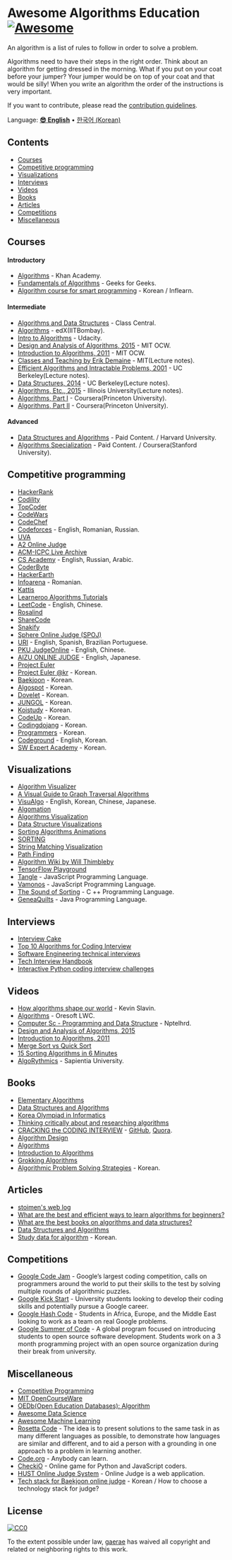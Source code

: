# Awesome Algorithms Education [![Awesome](https://awesome.re/badge.svg)](https://awesome.re)
An algorithm is a list of rules to follow in order to solve a problem.

Algorithms need to have their steps in the right order. Think about an algorithm for getting dressed in the morning. What if you put on your coat before your jumper? Your jumper would be on top of your coat and that would be silly! When you write an algorithm the order of the instructions is very important.

If you want to contribute, please read the [contribution guidelines](https://github.com/gaerae/awesome-algorithms/blob/master/contributing.md).

Language: **[😎 English](readme-en.md)** • [한국어 (Korean)](readme-ko.md)

## Contents
- [Courses](#courses)
- [Competitive programming](#competitive-programming)
- [Visualizations](#visualizations)
- [Interviews](#interviews)
- [Videos](#videos)
- [Books](#books)
- [Articles](#articles)
- [Competitions](#competitions)
- [Miscellaneous](#miscellaneous)

## Courses
#### Introductory
- [Algorithms](https://www.khanacademy.org/computing/computer-science/algorithms) - Khan Academy.
- [Fundamentals of Algorithms](http://www.geeksforgeeks.org/fundamentals-of-algorithms) - Geeks for Geeks.
- [Algorithm course for smart programming](https://www.inflearn.com/course/%EC%95%8C%EA%B3%A0%EB%A6%AC%EC%A6%98-%EA%B0%95%EC%A2%8C) - Korean / Inflearn.

#### Intermediate
- [Algorithms and Data Structures](https://www.class-central.com/subject/algorithms-and-data-structures) - Class Central.
- [Algorithms](https://www.edx.org/course/algorithms) - edX(IITBombay).
- [Intro to Algorithms](https://www.udacity.com/course/intro-to-algorithms--cs215) - Udacity.
- [Design and Analysis of Algorithms, 2015](https://ocw.mit.edu/courses/electrical-engineering-and-computer-science/6-046j-design-and-analysis-of-algorithms-spring-2015) - MIT OCW.
- [Introduction to Algorithms, 2011](https://ocw.mit.edu/courses/electrical-engineering-and-computer-science/6-006-introduction-to-algorithms-fall-2011) - MIT OCW.
- [Classes and Teaching by Erik Demaine](http://erikdemaine.org/classes) - MIT(Lecture notes).
- [Efficient Algorithms and Intractable Problems, 2001](https://people.eecs.berkeley.edu/~jrs/170/) - UC Berkeley(Lecture notes).
- [Data Structures, 2014](https://people.eecs.berkeley.edu/~jrs/61b/) - UC Berkeley(Lecture notes).
- [Algorithms, Etc., 2015](https://people.eecs.berkeley.edu/~jrs/61b/) - Illinois University(Lecture notes).
- [Algorithms, Part I](https://www.coursera.org/learn/algorithms-part1) - Coursera(Princeton University).
- [Algorithms, Part II](https://www.coursera.org/learn/algorithms-part2) - Coursera(Princeton University).

#### Advanced
- [Data Structures and Algorithms](http://online-learning.harvard.edu/course/data-structures-and-algorithms) - Paid Content. / Harvard University.
- [Algorithms Specialization](https://www.coursera.org/specializations/algorithms) - Paid Content. / Coursera(Stanford University).

## Competitive programming
- [HackerRank](https://www.hackerrank.com/domains/algorithms)
- [Codility](https://app.codility.com/programmers)
- [TopCoder](https://www.topcoder.com)
- [CodeWars](http://www.codewars.com)
- [CodeChef](https://www.codechef.com)
- [Codeforces](http://codeforces.com) - English, Romanian, Russian.
- [UVA](https://uva.onlinejudge.org)
- [A2 Online Judge](https://a2oj.com)
- [ACM-ICPC Live Archive](https://icpcarchive.ecs.baylor.edu)
- [CS Academy](https://csacademy.com) - English, Russian, Arabic.
- [CoderByte](https://coderbyte.com/course/learn-data-structures-and-algorithms)
- [HackerEarth](https://www.hackerearth.com)
- [Infoarena](http://www.infoarena.ro) - Romanian.
- [Kattis](https://open.kattis.com)
- [Learneroo Algorithms Tutorials](https://www.learneroo.com/subjects/8)
- [LeetCode](https://leetcode.com/problemset/algorithms) - English, Chinese.
- [Rosalind](http://rosalind.info/problems/locations)
- [ShareCode](https://sharecode.io)
- [Snakify](https://snakify.org)
- [Sphere Online Judge (SPOJ)](http://www.spoj.com)
- [URI](https://www.urionlinejudge.com.br) - English, Spanish, Brazilian Portuguese.
- [PKU JudgeOnline](http://poj.org) - English, Chinese.
- [AIZU ONLINE JUDGE](http://judge.u-aizu.ac.jp/onlinejudge) - English, Japanese.
- [Project Euler](https://projecteuler.net)
- [Project Euler @kr](http://euler.synap.co.kr) - Korean.
- [Baekjoon](https://www.acmicpc.net) - Korean.
- [Algospot](https://algospot.com) - Korean.
- [Dovelet](http://www.dovelet.com) - Korean.
- [JUNGOL](http://www.jungol.co.kr) - Korean.
- [Koistudy](http://koistudy.net) - Korean.
- [CodeUp](http://codeup.kr) - Korean.
- [Codingdojang](http://codingdojang.com) - Korean.
- [Programmers](https://programmers.co.kr/learn/challenges) - Korean.
- [Codeground](https://www.codeground.org) - English, Korean.
- [SW Expert Academy](https://www.swexpertacademy.com) - Korean.

## Visualizations
- [Algorithm Visualizer](http://algo-visualizer.jasonpark.me)
- [A Visual Guide to Graph Traversal Algorithms](https://workshape.github.io/visual-graph-algorithms/)
- [VisuAlgo](https://visualgo.net) - English, Korean, Chinese, Japanese.
- [Algomation](http://www.algomation.com)
- [Algorithms Visualization](http://bost.ocks.org/mike/algorithms/)
- [Data Structure Visualizations](https://www.cs.usfca.edu/~galles/visualization/Algorithms.html)
- [Sorting Algorithms Animations](https://www.toptal.com/developers/sorting-algorithms)
- [SORTING](http://sorting.at)
- [String Matching Visualization](http://whocouldthat.be/visualizing-string-matching)
- [Path Finding](https://qiao.github.io/PathFinding.js/visual/)
- [Algorithm Wiki by Will Thimbleby](http://will.thimbleby.net/algorithms)
- [TensorFlow Playground](http://playground.tensorflow.org)
- [Tangle](https://github.com/enjalot/algovis) - JavaScript Programming Language.
- [Vamonos](http://rosulek.github.io/vamonos) - JavaScript Programming Language.
- [The Sound of Sorting](http://panthema.net/2013/sound-of-sorting) - C ++ Programming Language.
- [GeneaQuilts](http://www.aviz.fr/geneaquilts) - Java Programming Language.

## Interviews
- [Interview Cake](https://www.interviewcake.com)
- [Top 10 Algorithms for Coding Interview](https://www.programcreek.com/2012/11/top-10-algorithms-for-coding-interview)
- [Software Engineering technical interviews](https://github.com/kdn251/interviews)
- [Tech Interview Handbook](https://github.com/yangshun/tech-interview-handbook)
- [Interactive Python coding interview challenges](https://github.com/donnemartin/interactive-coding-challenges)

## Videos
- [How algorithms shape our world](https://www.ted.com/talks/kevin_slavin_how_algorithms_shape_our_world) - Kevin Slavin.
- [Algorithms](https://www.youtube.com/playlist?list=PL01A89F4E9E5F3ADE) - Oresoft LWC.
- [Computer Sc - Programming and Data Structure](https://www.youtube.com/playlist?list=PLD9781AC5EBC9FA16) - Nptelhrd.
- [Design and Analysis of Algorithms, 2015](https://www.youtube.com/playlist?list=PLUl4u3cNGP6317WaSNfmCvGym2ucw3oGp)
- [Introduction to Algorithms, 2011](https://www.youtube.com/playlist?list=PLUl4u3cNGP61Oq3tWYp6V_F-5jb5L2iHb)
- [Merge Sort vs Quick Sort](https://youtu.be/es2T6KY45cA)
- [15 Sorting Algorithms in 6 Minutes](https://youtu.be/kPRA0W1kECg)
- [AlgoRythmics](https://www.youtube.com/user/AlgoRythmics/videos) - Sapientia University.

## Books
- [Elementary Algorithms](https://github.com/liuxinyu95/AlgoXY)
- [Data Structures and Algorithms](https://people.mpi-inf.mpg.de/~mehlhorn/Toolbox.html)
- [Korea Olympiad in Informatics](http://www.digitalculture.or.kr/koi/StudyBook.do)
- [Thinking critically about and researching algorithms](http://futuredata.stanford.edu/classes/cs345s/handouts/kitchin.pdf)
- [CRACKING the CODING INTERVIEW](http://www.crackingthecodinginterview.com) - [GitHub](https://github.com/careercup/CtCI-6th-Edition), [Quora](https://www.quora.com/profile/Gayle-Laakmann-McDowell).
- [Algorithm Design](https://www.pearsonhighered.com/program/Kleinberg-Algorithm-Design/PGM319216.html)
- [Algorithms](http://algs4.cs.princeton.edu/home/)
- [Introduction to Algorithms](http://mitpress.mit.edu/books/introduction-algorithms)
- [Grokking Algorithms](http://www.manning.com/bhargava)
- [Algorithmic Problem Solving Strategies](http://book.algospot.com) - Korean.

## Articles
- [stoimen's web log](http://www.stoimen.com/category/algorithms)
- [What are the best and efficient ways to learn algorithms for beginners?](https://www.quora.com/What-are-the-best-and-efficient-ways-to-learn-algorithms-for-beginners)
- [What are the best books on algorithms and data structures?](https://www.quora.com/What-are-the-best-books-on-algorithms-and-data-structures)
- [Data Structures and Algorithms](https://www.scaler.com/topics/data-structures/)
- [Study data for algorithm](http://d2.naver.com/news/4850628) - Korean.

## Competitions
- [Google Code Jam](https://codingcompetitions.withgoogle.com/codejam) - Google’s largest coding competition, calls on programmers around the world to put their skills to the test by solving multiple rounds of algorithmic puzzles.
- [Google Kick Start](https://codingcompetitions.withgoogle.com/kickstart) - University students looking to develop their coding skills and potentially pursue a Google career.
- [Google Hash Code](https://codingcompetitions.withgoogle.com/hashcode) - Students in Africa, Europe, and the Middle East looking to work as a team on real Google problems.
- [Google Summer of Code](https://summerofcode.withgoogle.com) - A global program focused on introducing students to open source software development. Students work on a 3 month programming project with an open source organization during their break from university.

## Miscellaneous
- [Competitive Programming](https://github.com/lnishan/awesome-competitive-programming#readme)
- [MIT OpenCourseWare](https://www.youtube.com/user/MIT/playlists)
- [OEDb(Open Education Databases): Algorithm](http://oedb.org/open/search-results/?search-term=algorithm)
- [Awesome Data Science](https://github.com/bulutyazilim/awesome-datascience)
- [Awesome Machine Learning](https://github.com/josephmisiti/awesome-machine-learning)
- [Rosetta Code](http://rosettacode.org/wiki/Rosetta_Code) - The idea is to present solutions to the same task in as many different languages as possible, to demonstrate how languages are similar and different, and to aid a person with a grounding in one approach to a problem in learning another.
- [Code.org](https://code.org) - Anybody can learn.
- [CheckiO](https://checkio.org) - Online game for Python and JavaScript coders.
- [HUST Online Judge System](https://github.com/freefcw/hustoj-neo) - Online Judge is a web application.
- [Tech stack for Baekjoon online judge](https://goo.gl/qwgBAp) - Korean / How to choose a technology stack for judge?

## License
[![CC0](https://mirrors.creativecommons.org/presskit/buttons/88x31/svg/cc-zero.svg)](https://creativecommons.org/publicdomain/zero/1.0/)

To the extent possible under law, [gaerae](https://github.com/gaerae) has waived all copyright and related or neighboring rights to this work.
